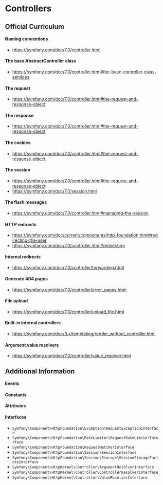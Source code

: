 # Controllers

## Official Curriculum

#### Naming conventions
* https://symfony.com/doc/7.0/controller.html

#### The base AbstractController class
* https://symfony.com/doc/7.0/controller.html#the-base-controller-class-services

#### The request
* https://symfony.com/doc/7.0/controller.html#the-request-and-response-object

#### The response
* https://symfony.com/doc/7.0/controller.html#the-request-and-response-object

#### The cookies
* https://symfony.com/doc/7.0/controller.html#the-request-and-response-object

#### The session
* https://symfony.com/doc/7.0/controller.html#the-request-and-response-object
* https://symfony.com/doc/7.0/session.html

#### The flash messages
* https://symfony.com/doc/7.0/controller.html#managing-the-session

#### HTTP redirects
* https://symfony.com/doc/current/components/http_foundation.html#redirecting-the-user
* https://symfony.com/doc/7.0/controller.html#redirecting

#### Internal redirects
* https://symfony.com/doc/7.0/controller/forwarding.html

#### Generate 404 pages
* https://symfony.com/doc/7.0/controller/error_pages.html

#### File upload
* https://symfony.com/doc/7.0/controller/upload_file.html

#### Built-in internal controllers
* https://symfony.com/doc/3.x/templating/render_without_controller.html

#### Argument value resolvers
* https://symfony.com/doc/7.0/controller/value_resolver.html



## Additional Information

#### Events
#### Constants
#### Attributes
#### Interfaces
* `Symfony\Component\HttpFoundation\Exception\RequestExceptionInterface`
* `Symfony\Component\HttpFoundation\RateLimiter\RequestRateLimiterInterface`
* `Symfony\Component\HttpFoundation\RequestMatcherInterface`
* `Symfony\Component\HttpFoundation\Session\SessionInterface`
* `Symfony\Component\HttpFoundation\Session\Storage\SessionStorageFactoryInterface`
* `Symfony\Component\HttpKernel\Controller\ArgumentResolverInterface`
* `Symfony\Component\HttpKernel\Controller\ControllerResolverInterface`
* `Symfony\Component\HttpKernel\Controller\ValueResolverInterface`